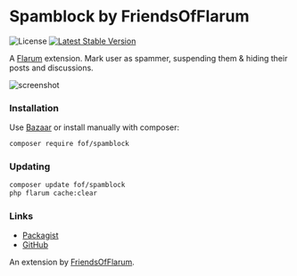 # Spamblock by FriendsOfFlarum

![License](https://img.shields.io/badge/license-MIT-blue.svg) [![Latest Stable Version](https://img.shields.io/packagist/v/fof/spamblock.svg)](https://packagist.org/packages/fof/spamblock)

A [Flarum](http://flarum.org) extension. Mark user as spammer, suspending them & hiding their posts and discussions.

![screenshot](https://i.imgur.com/0cwtLk5.png)

### Installation

Use [Bazaar](https://discuss.flarum.org/d/5151-flagrow-bazaar-the-extension-marketplace) or install manually with composer:

```sh
composer require fof/spamblock
```

### Updating

```sh
composer update fof/spamblock
php flarum cache:clear
```

### Links

- [Packagist](https://packagist.org/packages/fof/spamblock)
- [GitHub](https://github.com/FriendsOfFlarum/spamblock)

An extension by [FriendsOfFlarum](https://github.com/FriendsOfFlarum).
